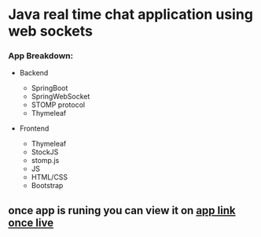 # Java real time chat application using web sockets

### App Breakdown:
- Backend
  - SpringBoot
  - SpringWebSocket
  - STOMP protocol
  - Thymeleaf

- Frontend
  - Thymeleaf
  - StockJS
  - stomp.js
  - JS
  - HTML/CSS
  - Bootstrap

## once app is runing you can view it on [app link once live](http://localhost:8080/chat)
